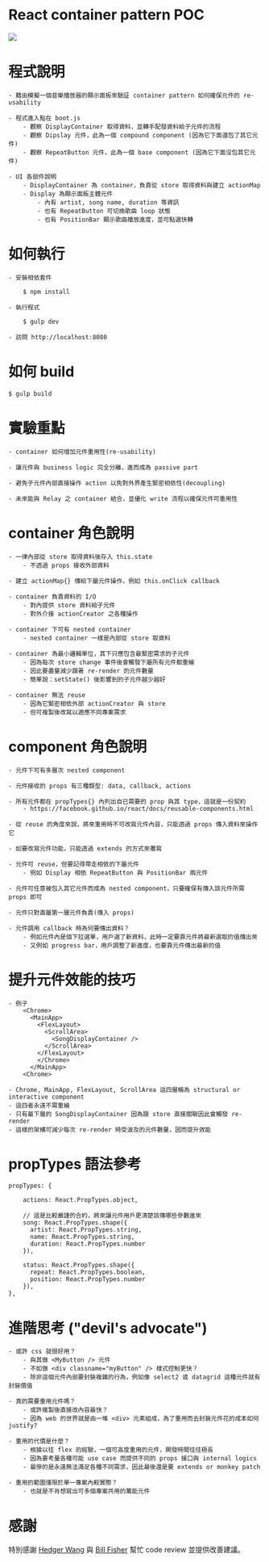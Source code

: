 
React container pattern POC
===========================

![](https://raw.githubusercontent.com/coodoo/compo/master/mock.png)

# 程式說明

	- 籍由模擬一個音樂播放器的顯示面板來驗証 container pattern 如何確保元件的 re-usability

	- 程式進入點在 boot.js
		- 觀察 DisplayContainer 取得資料，並轉手配發資料給子元件的流程
		- 觀察 Dipslay 元件，此為一個 compound component (因為它下面還包了其它元件)
		- 觀察 RepeatButton 元件，此為一個 base component (因為它下面沒包其它元件)
	
	- UI 各部件說明
		- DisplayContainer 為 container，負責從 store 取得資料與建立 actionMap
		- Display 為顯示面板主體元件
			- 內有 artist, song name, duration 等資訊
			- 也有 RepeatButton 可切換歌曲 loop 狀態
			- 也有 PositionBar 顯示歌曲播放進度，並可點選快轉

# 如何執行

	- 安裝相依套件

		$ npm install

	- 執行程式
		
		$ gulp dev

	- 訪問 http://localhost:8080

# 如何 build

	$ gulp build


# 實驗重點
	
	- container 如何增加元件重用性(re-usability)

	- 讓元件與 business logic 完全分離，進而成為 passive part

	- 避免子元件內部直接操作 action 以免對外界產生緊密相依性(decoupling)

	- 未來能與 Relay 之 container 結合，並優化 write 流程以確保元件可重用性


# container 角色說明
	
	- 一律內部從 store 取得資料後存入 this.state 
		- 不透過 props 接收外部資料
	
	- 建立 actionMap{} 傳給下屬元件操作，例如 this.onClick callback

	- container 負責資料的 I/O
		- 對內提供 store 資料給子元件
		- 對外介接 actionCreator 之各種操作

	- container 下可有 nested container
		- nested container 一樣是內部從 store 取資料

	- container 為最小邏輯單位，其下只應包含最緊密需求的子元件
		- 因為每次 store change 事件後會觸發下屬所有元件都重繪
		- 因此要盡量減少跟著 re-render 的元件數量
		- 簡單說：setState() 後影響到的子元件越少越好

	- container 無法 reuse
		- 因為它緊密相依外部 actionCreator 與 store 
		- 但可複製後改寫以適應不同專案需求	

# component 角色說明

	- 元件下可有多層次 nested component
	
	- 元件接收的 props 有三種類型: data, callback, actions

	- 所有元件都在 propTypes{} 內列出自已需要的 prop 與其 type，這就是一份契約
		- https://facebook.github.io/react/docs/reusable-components.html
	
	- 從 reuse 的角度來說，將來重用時不可改寫元件內容，只能透過 props 傳入資料來操作它

	- 如要改寫元件功能，只能透過 extends 的方式來覆寫

	- 元件可 reuse，但要記得帶走相依的下屬元件
		- 例如 Display 相依 RepeatButton 與 PositionBar 兩元件

	- 元件可任意被包入其它元件而成為 nested component，只要確保有傳入該元件所需 props 即可

	- 元件只對直屬第一層元件負責(傳入 props)

	- 元件調用 callback 時為何要傳出資料？
		- 例如元件內是個下拉選單，用戶選了新資料，此時一定要靠元件將最新選取的值傳出來
		- 又例如 progress bar，用戶調整了新進度，也要靠元件傳出最新的值

# 提升元件效能的技巧

	- 例子
		<Chrome>
		  <MainApp>  
		    <FlexLayout>
		      <ScrollArea>
		        <SongDisplayContainer />
		      </ScrollArea>
		    </FlexLayout>
		    </Chrome>
		  </MainApp>
		<Chrome>	

	- Chrome, MainApp, FlexLayout, ScrollArea 這四層稱為 structural or interactive component
	- 這四者永遠不需重繪
	- 只有最下層的 SongDisplayContainer 因為跟 store 直接關聯因此會觸發 re-render
	- 這樣的架構可減少每次 re-render 時受波及的元件數量，因而提升效能

# propTypes 語法參考

	propTypes: {

		actions: React.PropTypes.object,

		// 這是比較嚴謹的合約，將來讓元件用戶更清楚該傳哪些參數進來
		song: React.PropTypes.shape({
	      artist: React.PropTypes.string,
	      name: React.PropTypes.string,
	      duration: React.PropTypes.number
	    }),

		status: React.PropTypes.shape({
	      repeat: React.PropTypes.boolean,
	      position: React.PropTypes.number
	    }),
	},

# 進階思考 ("devil's advocate")
	
	- 或許 css 就很好用？
		- 與其做 <MyButton /> 元件
		- 不如做 <div classname="myButton" /> 樣式控制更快？
		- 除非這個元件內部要封裝複雜的行為，例如像 select2 或 datagrid 這種元件就有封裝價值

	- 真的需要重用元件嗎？
		- 或許複製後直接改內容最快？
		- 因為 web 的世界就是由一堆 <div> 元素組成，為了重用而去封裝元件花的成本如何 justify?

	- 重用的代價是什麼？
		- 根據以往 flex 的經驗，一個可高度重用的元件，開發時間往往極長
		- 因為要考量各種可能 use case 而提供不同的 props 接口與 internal logics
		- 最慘的是永遠無法滿足各種不同需求，因此最後還是要 extends or monkey patch

	- 重用的範圍僅限於單一專案內較實際？
		- 也就是不肖想寫出可多個專案共用的萬能元件

# 感謝

特別感謝 [Hedger Wang](https://github.com/hedgerwang) 與 [Bill Fisher](https://twitter.com/fisherwebdev) 幫忙 code review 並提供改善建議。

	
						

